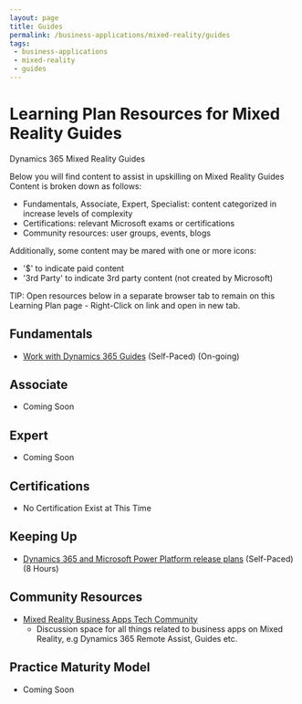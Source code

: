 ```yaml
---
layout: page
title: Guides
permalink: /business-applications/mixed-reality/guides
tags:
 - business-applications
 - mixed-reality
 - guides
---
```


# Learning Plan Resources for Mixed Reality Guides

Dynamics 365 Mixed Reality Guides

Below you will find content to assist in upskilling on Mixed Reality Guides  Content is broken down as follows:

* Fundamentals, Associate, Expert, Specialist: content categorized in increase levels of complexity
* Certifications:  relevant Microsoft exams or certifications
* Community resources:  user groups, events, blogs

Additionally, some content may be mared with one or more icons:

* '$' to indicate paid content
* '3rd Party' to indicate 3rd party content (not created by Microsoft)

TIP:  Open resources below in a separate browser tab to remain on this Learning Plan page - Right-Click on link and open in new tab.

## Fundamentals

* [Work with Dynamics 365 Guides](https://docs.microsoft.com/en-us/learn/paths/work-dynamics-365-guides/) (Self-Paced) (On-going)

## Associate

* Coming Soon

## Expert

* Coming Soon

## Certifications

* No Certification Exist at This Time

## Keeping Up

* [Dynamics 365 and Microsoft Power Platform release plans](https://docs.microsoft.com/en-us/dynamics365/release-plans/) (Self-Paced) (8 Hours)

## Community Resources

* [Mixed Reality Business Apps Tech Community](https://techcommunity.microsoft.com/t5/mixed-reality-business-apps/bd-p/MixedRealityBusinessApps)
  * Discussion space for all things related to business apps on Mixed Reality, e.g Dynamics 365 Remote Assist, Guides etc.

## Practice Maturity Model

* Coming Soon

   


